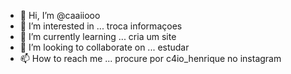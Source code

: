 - 👋 Hi, I’m @caaiiooo
- 👀 I’m interested in ... troca informaçoes
- 🌱 I’m currently learning ... cria um site
- 💞️ I’m looking to collaborate on ... estudar
- 📫 How to reach me ... procure por c4io_henrique no instagram

<!---
caaiiooo/caaiiooo is a ✨ special ✨ repository because its `README.md` (this file) appears on your GitHub profile.
You can click the Preview link to take a look at your changes.
--->
